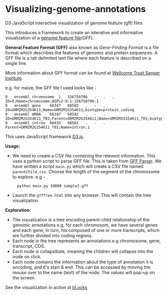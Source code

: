 # Visualizing-genome-annotations
D3 JavaScript interactive visualization of genome feature (gff) files

This introduces a framework to create an interative and informative visualization of a [genome feature file](http://www.ensembl.org/info/website/upload/gff.html)(GFF). 

**General Feature Format (GFF)** also known as *Gene-Finding Format* is a file format which describes the features of genomic and protein sequences. A GFF file is a tab delimited text file where each feature is described on a single line. 

More information about GFF format can be found at <a href="http://www.sanger.ac.uk/resources/software/gff/">Wellcome Trust Sanger Institute</a>.

e.g. for maize, the GFF file I used looks like -

    9	ensembl	chromosome	1	156750706	.	.	.	ID=9;Name=chromosome:AGPv2:9:1:156750706:1
    9	ensembl	gene	66347	68582	.	-	.	ID=GRMZM2G354611;Name=GRMZM2G354611;biotype=protein_coding
    9	ensembl	mRNA	66347	68582	.	-	.	ID=GRMZM2G354611_T01;Parent=GRMZM2G354611;Name=GRMZM2G354611_T01;biotype=protein_coding
    9	ensembl	intron	68433	68561	.	-	.	Parent=GRMZM2G354611_T01;Name=intron.1

This uses JavaScript framework [D3.js](https://github.com/mbostock/d3). 


**Usage:**

- We need to create a CSV file containing the relevent information. This uses a python script to parse GFF file. This is taken from [GFF Parser](https://github.com/Jverma/GFF-Parser). We have written a script ```main.py``` which will create a CSV file named ```parentChild.csv```. Choose the length of the segment of the chromosome to explore. e.g - 

        python main.py 50000 sample1.gff
  
- Launch the ```gffTree.html``` into any browser. This will contain the tree visualization. 


**Exploration:**

- The visualization is a tree encoding parent-child relationship of the genomic annotations e.g. for each chromosom, we have several genes and each gene, in turn, his composed of one or more transcripts, which are further divided into coding regions. 
- Each node in the tree represents an annotations e.g chromosome, gene, transcript, CDS.
- Each node is collapsibale, meaning the children will collapse into the node on click. 
- Each node contains the information about the type of annotation it is encoding, and it's start & end. This can be accessed by moving the mouse over to the name (text) of the node. The values will pop-up on the screen. 

See the visualization in action at [bl.ocks](http://bl.ocks.org/Jverma/4d8d73ad5f2bb39bab53)


